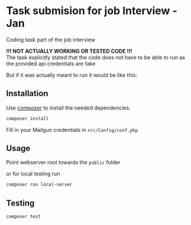 # Task submision for job Interview - Jan

Coding task part of the job interview

**!!! NOT ACTUALLY WORKING OR TESTED CODE !!!** <br>
The task explicitly stated that the code does not have to be able to run as the provided api credentials are fake 

But if it was actually meant to run it would be like this:
## Installation

Use [composer](https://getcomposer.org/) to install the needed dependencies.

```bash
composer install
```

Fill in your Mailgun credentials in `src/Config/conf.php`
## Usage

Point webserver root towards the `public` folder 

or for local testing run
```bash
composer run local-server
```

## Testing

```bash
composer test
```
